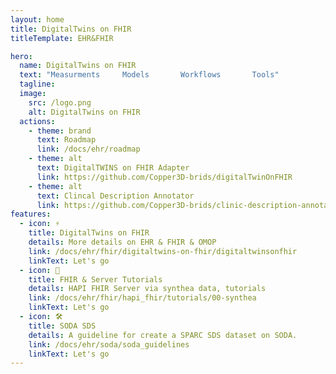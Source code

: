 ```yaml
---
layout: home
title: DigitalTwins on FHIR
titleTemplate: EHR&FHIR

hero:
  name: DigitalTwins on FHIR
  text: "Measurments     Models       Workflows       Tools"
  tagline:
  image:
    src: /logo.png
    alt: DigitalTwins on FHIR
  actions:
    - theme: brand
      text: Roadmap
      link: /docs/ehr/roadmap
    - theme: alt
      text: DigitalTWINS on FHIR Adapter
      link: https://github.com/Copper3D-brids/digitalTwinOnFHIR
    - theme: alt
      text: Clincal Description Annotator
      link: https://github.com/Copper3D-brids/clinic-description-annotator
features:
  - icon: ⚡️
    title: DigitalTwins on FHIR
    details: More details on EHR & FHIR & OMOP
    link: /docs/ehr/fhir/digitaltwins-on-fhir/digitaltwinsonfhir
    linkText: Let's go
  - icon: 🌋
    title: FHIR & Server Tutorials
    details: HAPI FHIR Server via synthea data, tutorials
    link: /docs/ehr/fhir/hapi_fhir/tutorials/00-synthea
    linkText: Let's go
  - icon: 🛠️
    title: SODA SDS
    details: A guideline for create a SPARC SDS dataset on SODA.
    link: /docs/ehr/soda/soda_guidelines
    linkText: Let's go
---
```

